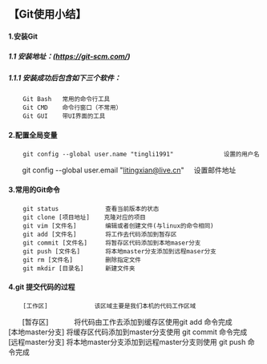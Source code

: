 ## 【Git使用小结】

#### 1.安装Git
##### 1.1 安装地址：(https://git-scm.com/)
##### 1.1.1 安装成功后包含如下三个软件：
        Git Bash   常用的命令行工具
        Git CMD    命令行窗口（不常用）
        Git GUI    带UI界面的工具

#### 2.配置全局变量
        git config --global user.name "tingli1991"              设置的用户名  
        git config --global user.email "litingxian@live.cn"     设置邮件地址  

#### 3.常用的Git命令
        git status             查看当前版本的状态  
        git clone [项目地址]    克隆对应的项目  
        git vim [文件名]        编辑或者创建文件(与linux的命令相同)  
        git add [文件名]        将工作去代码添加到暂存区  
        git commit [文件名]     将暂存区代码添加到本地maser分支  
        git push [文件名]       将本地master分支添加到远程maser分支  
        git rm [文件名]         删除指定文件  
        git mkdir [目录名]      新建文件夹  
        
#### 4.git 提交代码的过程
        [工作区]             该区域主要是我们本机的代码工作区域  
        [暂存区]             将代码由工作去添加到缓存区使用git add 命令完成  
        [本地master分支]     将缓存区代码添加到master分支使用 git commit 命令完成  
        [远程master分支]     将本地master分支添加到远程master分支则使用 git push 命令完成  
